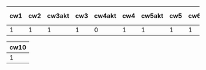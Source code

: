 | cw1 | cw2 | cw3akt | cw3 | cw4akt | cw4 | cw5akt | cw5 | cw6 | cw7akt | cw7 | cw8akt | cw8 | k1 pkt |
|-----|-----|--------|-----|--------|-----|--------|-----|-----|--------|-----|--------|-----|--------|
|   1 |   1 |      1 |   1 |      0 |   1 |      1 |   1 |   1 |      0 |   1 |      0 |   1 |     50 |

| cw10 |
|------|
| 1    |
